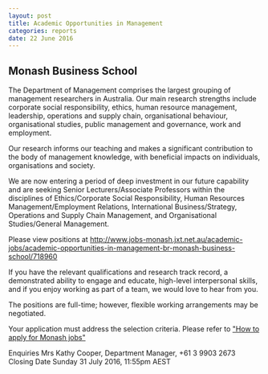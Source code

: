 ```yaml
---
layout: post
title: Academic Opportunities in Management
categories: reports
date: 22 June 2016
---
```

## Monash Business School

The Department of Management comprises the largest grouping of management researchers in Australia. Our main research strengths include corporate social responsibility, ethics, human resource management, leadership, operations and supply chain, organisational behaviour, organisational studies, public management and governance, work and employment.

Our research informs our teaching and makes a significant contribution to the body of management knowledge, with beneficial impacts on individuals, organisations and society.

We are now entering a period of deep investment in our future capability and are seeking Senior Lecturers/Associate Professors within the disciplines of Ethics/Corporate Social Responsibility, Human Resources Management/Employment Relations, International Business/Strategy, Operations and Supply Chain Management, and Organisational Studies/General Management.

Please view positions at http://www.jobs-monash.jxt.net.au/academic-jobs/academic-opportunities-in-management-br-monash-business-school/718960

If you have the relevant qualifications and research track record, a demonstrated ability to engage and educate, high-level interpersonal skills, and if you enjoy working as part of a team, we would love to hear from you.

The positions are full-time; however, flexible working arrangements may be negotiated.

Your application must address the selection criteria. Please refer to ["How to apply for Monash jobs"](https://secure.dc2.pageuppeople.com/apply/TransferRichTextFile.ashx?sData=Fwg6i4Eli-Btze_zaEybKoA3CclFZTGpk-vF0exgKP73A9C9HiI9R2hj6zxQ75P1kli0EYctoKA%7e)

Enquiries
Mrs Kathy Cooper, Department Manager, +61 3 9903 2673
Closing Date
Sunday 31 July 2016, 11:55pm AEST 
